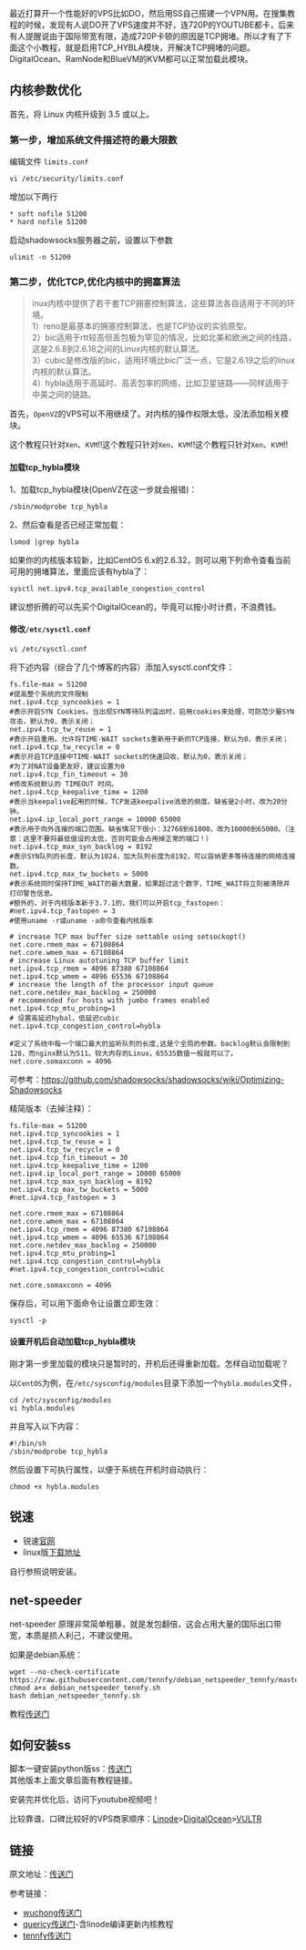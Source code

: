 最近打算开一个性能好的VPS比如DO，然后用SS自己搭建一个VPN用。在搜集教程的时候，发现有人说DO开了VPS速度并不好，连720P的YOUTUBE都卡，后来有人提醒说由于国际带宽有限，造成720P卡顿的原因是TCP拥堵。所以才有了下面这个小教程，就是启用TCP_HYBLA模块，开解决TCP拥堵的问题。DigitalOcean、RamNode和BlueVM的KVM都可以正常加载此模块。

内核参数优化
--

首先，将 Linux 内核升级到 3.5 或以上。

### 第一步，增加系统文件描述符的最大限数 ###
编辑文件 `limits.conf`

	vi /etc/security/limits.conf

增加以下两行

	* soft nofile 51200
	* hard nofile 51200

启动shadowsocks服务器之前，设置以下参数

	ulimit -n 51200

### 第二步，优化TCP,优化内核中的拥塞算法 ###

> inux内核中提供了若干套TCP拥塞控制算法，这些算法各自适用于不同的环境。  
1）reno是最基本的拥塞控制算法，也是TCP协议的实验原型。  
2）bic适用于rtt较高但丢包极为罕见的情况，比如北美和欧洲之间的线路，这是2.6.8到2.6.18之间的Linux内核的默认算法。  
3）cubic是修改版的bic，适用环境比bic广泛一点，它是2.6.19之后的linux内核的默认算法。  
4）hybla适用于高延时、高丢包率的网络，比如卫星链路——同样适用于中美之间的链路。  

首先，`OpenVZ`的VPS可以不用继续了。对内核的操作权限太低，没法添加相关模块。  

这个教程只针对`Xen`、`KVM`!!这个教程只针对`Xen`、`KVM`!!这个教程只针对`Xen`、`KVM`!!

#### 加载tcp_hybla模块 ####
1、加载tcp_hybla模块(OpenVZ在这一步就会报错)：

	/sbin/modprobe tcp_hybla

2、然后查看是否已经正常加载：

	lsmod |grep hybla

如果你的内核版本较新，比如CentOS 6.x的2.6.32，则可以用下列命令查看当前可用的拥堵算法，里面应该有hybla了：

	sysctl net.ipv4.tcp_available_congestion_control

建议想折腾的可以先买个DigitalOcean的，毕竟可以按小时计费，不浪费钱。
<!--more-->

#### 修改`/etc/sysctl.conf` ####

	vi /etc/sysctl.conf

将下述内容（综合了几个博客的内容）添加入sysctl.conf文件：

	fs.file-max = 51200
	#提高整个系统的文件限制
	net.ipv4.tcp_syncookies = 1
	#表示开启SYN Cookies。当出现SYN等待队列溢出时，启用cookies来处理，可防范少量SYN攻击，默认为0，表示关闭；
	net.ipv4.tcp_tw_reuse = 1
	#表示开启重用。允许将TIME-WAIT sockets重新用于新的TCP连接，默认为0，表示关闭；
	net.ipv4.tcp_tw_recycle = 0
	#表示开启TCP连接中TIME-WAIT sockets的快速回收，默认为0，表示关闭；
	#为了对NAT设备更友好，建议设置为0
	net.ipv4.tcp_fin_timeout = 30
	#修改系统默认的 TIMEOUT 时间。
	net.ipv4.tcp_keepalive_time = 1200
	#表示当keepalive起用的时候，TCP发送keepalive消息的频度。缺省是2小时，改为20分钟。
	net.ipv4.ip_local_port_range = 10000 65000
	#表示用于向外连接的端口范围。缺省情况下很小：32768到61000，改为10000到65000。（注意：这里不要将最低值设的太低，否则可能会占用掉正常的端口！）
	net.ipv4.tcp_max_syn_backlog = 8192
	#表示SYN队列的长度，默认为1024，加大队列长度为8192，可以容纳更多等待连接的网络连接数。
	net.ipv4.tcp_max_tw_buckets = 5000
	#表示系统同时保持TIME_WAIT的最大数量，如果超过这个数字，TIME_WAIT将立刻被清除并打印警告信息。
	#额外的，对于内核版本新于3.7.1的，我们可以开启tcp_fastopen：
	#net.ipv4.tcp_fastopen = 3
	#使用uname -r或uname -a命令查看内核版本

	# increase TCP max buffer size settable using setsockopt()
	net.core.rmem_max = 67108864
	net.core.wmem_max = 67108864
	# increase Linux autotuning TCP buffer limit
	net.ipv4.tcp_rmem = 4096 87380 67108864
	net.ipv4.tcp_wmem = 4096 65536 67108864
	# increase the length of the processor input queue
	net.core.netdev_max_backlog = 250000
	# recommended for hosts with jumbo frames enabled
	net.ipv4.tcp_mtu_probing=1
	# 设置高延迟hybal，低延迟cubic
	net.ipv4.tcp_congestion_control=hybla
	
	#定义了系统中每一个端口最大的监听队列的长度,这是个全局的参数。backlog默认会限制到128，而nginx默认为511。较大内存的Linux，65535数值一般就可以了。
	net.core.somaxconn = 4096

可参考：https://github.com/shadowsocks/shadowsocks/wiki/Optimizing-Shadowsocks

精简版本（去掉注释）：

	fs.file-max = 51200
	net.ipv4.tcp_syncookies = 1
	net.ipv4.tcp_tw_reuse = 1
	net.ipv4.tcp_tw_recycle = 0
	net.ipv4.tcp_fin_timeout = 30
	net.ipv4.tcp_keepalive_time = 1200
	net.ipv4.ip_local_port_range = 10000 65000
	net.ipv4.tcp_max_syn_backlog = 8192
	net.ipv4.tcp_max_tw_buckets = 5000
	#net.ipv4.tcp_fastopen = 3

	net.core.rmem_max = 67108864
	net.core.wmem_max = 67108864
	net.ipv4.tcp_rmem = 4096 87380 67108864
	net.ipv4.tcp_wmem = 4096 65536 67108864
	net.core.netdev_max_backlog = 250000
	net.ipv4.tcp_mtu_probing=1
	net.ipv4.tcp_congestion_control=hybla
	#net.ipv4.tcp_congestion_control=cubic
	
	net.core.somaxconn = 4096
	
保存后，可以用下面命令让设置立即生效：

	sysctl -p
	
#### 设置开机后自动加载tcp_hybla模块 ####
刚才第一步里加载的模块只是暂时的，开机后还得重新加载。怎样自动加载呢？

以`CentOS`为例，在`/etc/sysconfig/modules`目录下添加一个`hybla.modules`文件，

	cd /etc/sysconfig/modules
	vi hybla.modules

并且写入以下内容：

	#!/bin/sh
	/sbin/modprobe tcp_hybla
	
然后设置下可执行属性，以便于系统在开机时自动执行：

	chmod +x hybla.modules

锐速
--
- 锐速[官网](http://www.serverspeeder.com/)
- linux版[下载地址](http://my.serverspeeder.com/w.do?m=lsl)

自行参照说明安装。

net-speeder
--
net-speeder 原理非常简单粗暴，就是发包翻倍，这会占用大量的国际出口带宽，本质是损人利己，不建议使用。

如果是debian系统：
```
wget --no-check-certificate https://raw.githubusercontent.com/tennfy/debian_netspeeder_tennfy/master/debian_netspeeder_tennfy.sh
chmod a+x debian_netspeeder_tennfy.sh
bash debian_netspeeder_tennfy.sh
```

教程[传送门](http://wuchong.me/blog/2015/02/02/shadowsocks-install-and-optimize/)

如何安装ss
--
脚本一键安装python版ss：[传送门](http://teddysun.com/342.html)  
其他版本上面文章后面有教程链接。

安装完并优化后，访问下youtube视频吧！

比较靠谱、口碑比较好的VPS商家顺序：[Linode](https://www.linode.com)>[DigitalOcean](https://cloud.digitalocean.com)>[VULTR](https://www.vultr.com)

链接
--
原文地址：[传送门](http://www.667887.net/use-tcp-hybla-algorithm-to-improve-foreign-vps-access.html)

参考链接：

- [wuchong传送门](http://wuchong.me/blog/2015/02/02/shadowsocks-install-and-optimize/)
- [quericy传送门](http://quericy.me/blog/495)-含linode编译更新内核教程
- [tennfy传送门](http://www.tennfy.com/1978.html)
